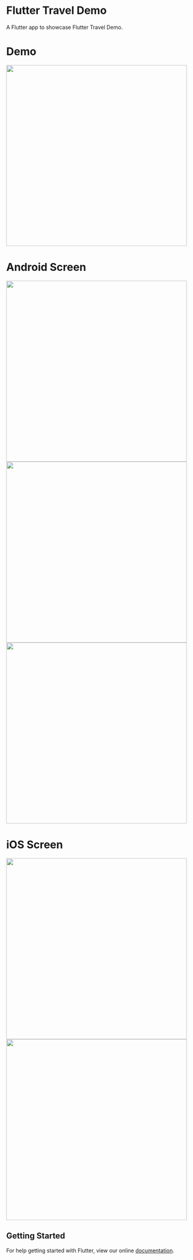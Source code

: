 # Flutter Travel Demo

A Flutter app to showcase Flutter Travel Demo.

# Demo
<img height="480px" src="https://github.com/flutter-devs/flutter_travel_demo/blob/flutter_travel_module/screens/demo.gif">



# Android Screen
<img height="480px" src="https://github.com/flutter-devs/flutter_travel_demo/blob/flutter_travel_module/screens/android1.png"> <img height="480px" src="https://github.com/flutter-devs/flutter_travel_demo/blob/flutter_travel_module/screens/android2.png"> <img height="480px" src="https://github.com/flutter-devs/flutter_travel_demo/blob/flutter_travel_module/screens/android3.png">  


# iOS Screen
<img height="480px" src="https://github.com/flutter-devs/flutter_travel_demo/blob/flutter_travel_module/screens/iphone1.png"> <img height="480px" src="https://github.com/flutter-devs/flutter_travel_demo/blob/flutter_travel_module/screens/iphone2.png">



## Getting Started

For help getting started with Flutter, view our online
[documentation](https://flutter.io/).